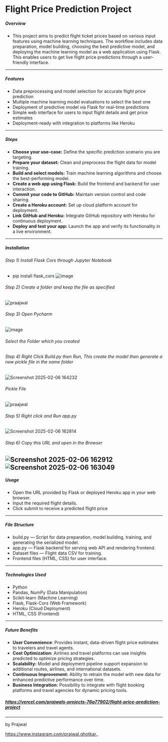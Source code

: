 # Flight Price Prediction Project
##### Overview
- This project aims to predict flight ticket prices based on various input features using machine learning techniques. The workflow includes data preparation, model building, choosing the best predictive model, and deploying the machine learning model as a web application using Flask. This enables users to get live flight price predictions through a user-friendly interface.
---
##### Features
- Data preprocessing and model selection for accurate flight price prediction
- Multiple machine learning model evaluations to select the best one
- Deployment of predictive model via Flask for real-time predictions
- Simple web interface for users to input flight details and get price estimates
- Deployment-ready with integration to platforms like Heroku
---

##### Steps
- **Choose your use-case:** Define the specific prediction scenario you are targeting.
- **Prepare your dataset:** Clean and preprocess the flight data for model training.
- **Build and select models:** Train machine learning algorithms and choose the best-performing model.
- **Create a web app using Flask:** Build the frontend and backend for user interaction.
- **Commit your code to GitHub:** Maintain version control and code sharing.
- **Create a Heroku account:** Set up cloud platform account for deployment.
- **Link GitHub and Heroku:** Integrate GitHub repository with Heroku for continuous deployment.
- **Deploy and test your app:** Launch the app and verify its functionality in a live environment.
---
##### Installation

###### Step 1) Install Flask Cors through Jupyter Notebook
- pip install flask_cors
![image](https://github.com/user-attachments/assets/64d23b10-0dc8-4381-8859-319d764fdb79)

###### Step 2) Create a folder and keep the file as specified
![praajwal](https://github.com/user-attachments/assets/f153cc3f-afa5-4393-ab71-6fd4801f11a4)

###### Step 3) Open Pycharm
![image](https://github.com/user-attachments/assets/89c317f4-b331-4d64-9922-e7c485cb3512)
###### Select the Folder which you created

###### Step 4) Right Click Build.py then Run, This create the model then generate a new pickle file in the same folder
![Screenshot 2025-02-06 164232](https://github.com/user-attachments/assets/9b470d67-48c5-40b5-b663-888e90a33ea6)

###### Pickle File
![praajwal](https://github.com/user-attachments/assets/712260db-d146-427b-90bd-7f35f7ededc6)

###### Step 5) Right click and Run app.py
![Screenshot 2025-02-06 162814](https://github.com/user-attachments/assets/3f7e5f15-0365-45c6-a031-04f5a3be7443)

###### Step 6) Copy this URL and open in the Browser
![Screenshot 2025-02-06 162912](https://github.com/user-attachments/assets/f6a2d4bd-21b4-4296-bef2-5de1e82dff47)
![Screenshot 2025-02-06 163049](https://github.com/user-attachments/assets/49baccf1-fc93-4402-9cde-461f577465ff)
---

##### Usage
- Open the URL provided by Flask or deployed Heroku app in your web browser.
- Input the required flight details.
- Click submit to receive a predicted flight price
---

##### File Structure
- build.py — Script for data preparation, model building, training, and generating the serialized model.
- app.py — Flask backend for serving web API and rendering frontend.
- Dataset files — Flight data CSV for training.
- Frontend files (HTML, CSS) for user interface.

---

##### Technologies Used
- Python
- Pandas, NumPy (Data Manipulation)
- Scikit-learn (Machine Learning)
- Flask, Flask-Cors (Web Framework)
- Heroku (Cloud Deployment)
- HTML, CSS (Frontend)

---
##### Future Benefits
- **User Convenience**: Provides instant, data-driven flight price estimates to travelers and travel agents.
- **Cost Optimization:** Airlines and travel platforms can use insights predicted to optimize pricing strategies.
- **Scalability:** Model and deployment pipeline support expansion to additional routes, airlines, and international datasets.
- **Continuous Improvement:** Ability to retrain the model with new data for enhanced predictive performance over time.
- **Business Integration:** Possibility to integrate with flight booking platforms and travel agencies for dynamic pricing tools.

##### https://vercel.com/prajwals-projects-76a77902/flight-price-prediction-project
---
by Prajwal 

https://www.instagram.com/prajwal.ghotkar_
